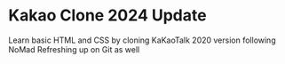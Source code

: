 # Kakao Clone 2024 Update

Learn basic HTML and CSS by cloning KaKaoTalk 2020 version following NoMad
Refreshing up on Git as well
